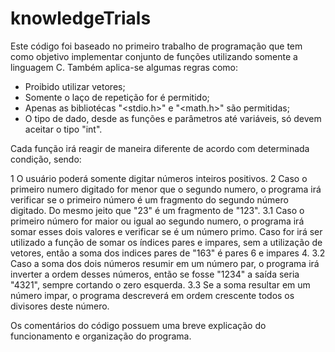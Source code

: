 # knowledgeTrials

Este código foi baseado no primeiro trabalho de programação que tem como objetivo implementar conjunto de funções utilizando somente a linguagem C.
Também aplica-se algumas regras como:
- Proibido utilizar vetores;
- Somente o laço de repetição for é permitido;
- Apenas as bibliotécas "<stdio.h>" e "<math.h>" são permitidas;
- O tipo de dado, desde as funções e parâmetros até variáveis, só devem aceitar o tipo "int".


Cada função irá reagir de maneira diferente de acordo com determinada condição, sendo:

1 O usuário poderá somente digitar números inteiros positivos.
2 Caso o primeiro numero digitado for menor que o segundo numero, o programa irá verificar se o primeiro número é um fragmento do segundo número digitado. Do mesmo jeito que "23" é um fragmento de "123".
3.1  Caso o primeiro número for maior ou igual ao segundo numero, o programa irá somar esses dois valores e verificar se é um número primo. Caso for irá ser utilizado a função de somar os índices pares e impares, sem a utilização de vetores, então a soma dos indices pares de "163" é pares 6 e impares 4.
3.2 Caso a soma dos dois números resumir em um número par, o programa irá inverter a ordem desses números, então se fosse "1234" a saída seria "4321", sempre cortando o zero esquerda.
3.3 Se a soma resultar em um número impar, o programa descreverá em ordem crescente todos os divisores deste número.


Os comentários do código possuem uma breve explicação do funcionamento e organização do programa.
